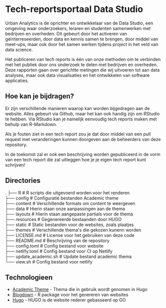 # Tech-reportsportaal Data Studio

Urban Analytics is de oprichter en ontwikkelaar van de Data Studio, een omgeving waar onderzoekers, leraren en studenten samenwerken met bedrijven en overheden. Dit gebeurt door het activeren van geïnterreseerden, door data en kennis samen te brengen, door middel van meet-ups, maar ook door het samen werken tijdens project in het veld van data science.

Het publiceren van tech reports is één van onze methoden om te verbinden met het publiek door ons onderzoek te delen met bedrijven en overheden. Deze rapporten gaan over gerichtte metingen die wij uitvoeren tot aan data analyses, maar ook data visualisaties en het ontwikkelen van software applicaties. 

## Hoe kan je bijdragen?
Er zijn verschillende manieren waarop kan worden bijgedragen aan de website. Alles gebeurt via Github, maar het kan ook handig zijn om RStudio te hebben. Via RStudio kan je namelijk eenvoudig tech reports maken met behulp van R-Markdown.

Als je fouten ziet in een tech report zou je dat door middel van een pull request met veranderingen kunnen doorgeven aan de beheerders van deze repository.

In de toekomst zal er ook een beschrijving worden gepubliceerd in de vorm van een tech report die zal uitleggen hoe je je eigen tech report kunt schrijven!

## Directories
.
 ├── R                       # R scripts die uitgevoerd worden voor het renderen  
 ├── config                  # Configuratie bestanden Academic theme  
 ├── content                 # Verschillende formats om content te weergeven   
 ├── data                    # Hierin staan onze aanpassingen aan de thema  
 ├── layouts                 # Hierin staan aangepaste partials voor de thema  
 ├── resources               # Gegenereerde bestaanden door HUGO  
 ├── static                  # Static bestanden voor de websites, zoals plaatjes  
 ├── themes                  # Verschillende thema's die gekozen kunenn worden  
 ├── LICENSE.md              # License voor het gebruiken van deze code  
 ├── README.md               # Beschrijving van de repository  
 ├── config.toml             # Config bestand voor website  
 ├── netlify.toml            # Config bestand voor CI op Netlify  
 ├── update_academic.sh      # Update bestand academic thema  
 └── view.sh                 # Config bestand voor netlify  


## Technologieen
- [Academic Theme](https://themes.gohugo.io/academic/) - Thema die in gebruik wordt genomen in Hugo
- [Blogdown](https://github.com/rstudio/blogdown) - R package voor het genereren van websites
- [Hugo](https://github.com/gohugoio/hugo) - HUGO is de website rederer gebasseerd op GO
